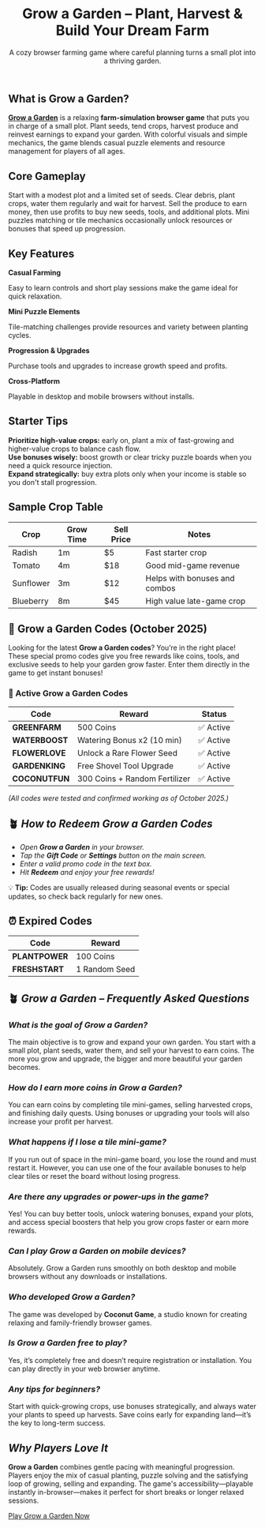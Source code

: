 <header>
<h1>Grow a Garden &ndash; Plant, Harvest &amp; Build Your Dream Farm</h1>
<p style="margin-top: 8px;">A cozy browser farming game where careful planning turns a small plot into a thriving garden.</p>
</header>
<p></p>
<p></p>
<p></p>
<p><main>
<section>
<h2>What is Grow a Garden?</h2>
<p><strong><a href="https://growagarden-io.github.io">Grow a Garden</a></strong>&nbsp;is a relaxing <strong>farm-simulation browser game</strong> that puts you in charge of a small plot. Plant seeds, tend crops, harvest produce and reinvest earnings to expand your garden. With colorful visuals and simple mechanics, the game blends casual puzzle elements and resource management for players of all ages.</p>
</section>
<section>
<h2>Core Gameplay</h2>
<p>Start with a modest plot and a limited set of seeds. Clear debris, plant crops, water them regularly and wait for harvest. Sell the produce to earn money, then use profits to buy new seeds, tools, and additional plots. Mini puzzles matching or tile mechanics occasionally unlock resources or bonuses that speed up progression.</p>
</section>
<section>
<h2>Key Features</h2>
<div class="features">
<div class="card"><strong>Casual Farming</strong>
<p>Easy to learn controls and short play sessions make the game ideal for quick relaxation.</p>
</div>
<div class="card"><strong>Mini Puzzle Elements</strong>
<p>Tile-matching challenges provide resources and variety between planting cycles.</p>
</div>
<div class="card"><strong>Progression &amp; Upgrades</strong>
<p>Purchase tools and upgrades to increase growth speed and profits.</p>
</div>
<div class="card"><strong>Cross-Platform</strong>
<p>Playable in desktop and mobile browsers without installs.</p>
</div>
</div>
</section>
<section>
<h2>Starter Tips</h2>
<p><strong>Prioritize high-value crops:</strong> early on, plant a mix of fast-growing and higher-value crops to balance cash flow. <br /> <strong>Use bonuses wisely:</strong> boost growth or clear tricky puzzle boards when you need a quick resource injection. <br /> <strong>Expand strategically:</strong> buy extra plots only when your income is stable so you don't stall progression.</p>
</section>
<section>
<h2>Sample Crop Table</h2>
<table aria-label="Crop table">
<thead>
<tr><th>Crop</th><th>Grow Time</th><th>Sell Price</th><th>Notes</th></tr>
</thead>
<tbody>
<tr>
<td>Radish</td>
<td>1m</td>
<td>$5</td>
<td>Fast starter crop</td>
</tr>
<tr>
<td>Tomato</td>
<td>4m</td>
<td>$18</td>
<td>Good mid-game revenue</td>
</tr>
<tr>
<td>Sunflower</td>
<td>3m</td>
<td>$12</td>
<td>Helps with bonuses and combos</td>
</tr>
<tr>
<td>Blueberry</td>
<td>8m</td>
<td>$45</td>
<td>High value late-game crop</td>
</tr>
</tbody>
</table>
</section>
<section>
<h2>🌱 Grow a Garden Codes (October 2025)</h2>
<p>Looking for the latest <strong data-start="334" data-end="357">Grow a Garden codes</strong>? You&rsquo;re in the right place! These special promo codes give you free rewards like coins, tools, and exclusive seeds to help your garden grow faster. Enter them directly in the game to get instant bonuses!</p>
<h3>🎁 Active Grow a Garden Codes</h3>
<div class="_tableContainer_1rjym_1">
<div class="group _tableWrapper_1rjym_13 flex w-fit flex-col-reverse" tabindex="-1">
<table data-start="597" data-end="928" class="w-fit min-w-(--thread-content-width)">
<thead data-start="597" data-end="623">
<tr data-start="597" data-end="623"><th data-start="597" data-end="604" data-col-size="sm">Code</th><th data-start="604" data-end="613" data-col-size="sm">Reward</th><th data-start="613" data-end="623" data-col-size="sm">Status</th></tr>
</thead>
<tbody data-start="652" data-end="928">
<tr data-start="652" data-end="692">
<td data-start="652" data-end="668" data-col-size="sm"><strong data-start="654" data-end="667">GREENFARM</strong></td>
<td data-col-size="sm" data-start="668" data-end="680">500 Coins</td>
<td data-col-size="sm" data-start="680" data-end="692">✅ Active</td>
</tr>
<tr data-start="693" data-end="751">
<td data-start="693" data-end="710" data-col-size="sm"><strong data-start="695" data-end="709">WATERBOOST</strong></td>
<td data-col-size="sm" data-start="710" data-end="739">Watering Bonus x2 (10 min)</td>
<td data-col-size="sm" data-start="739" data-end="751">✅ Active</td>
</tr>
<tr data-start="752" data-end="809">
<td data-start="752" data-end="769" data-col-size="sm"><strong data-start="754" data-end="768">FLOWERLOVE</strong></td>
<td data-col-size="sm" data-start="769" data-end="797">Unlock a Rare Flower Seed</td>
<td data-col-size="sm" data-start="797" data-end="809">✅ Active</td>
</tr>
<tr data-start="810" data-end="866">
<td data-start="810" data-end="827" data-col-size="sm"><strong data-start="812" data-end="826">GARDENKING</strong></td>
<td data-col-size="sm" data-start="827" data-end="854">Free Shovel Tool Upgrade</td>
<td data-col-size="sm" data-start="854" data-end="866">✅ Active</td>
</tr>
<tr data-start="867" data-end="928">
<td data-start="867" data-end="884" data-col-size="sm"><strong data-start="869" data-end="883">COCONUTFUN</strong></td>
<td data-col-size="sm" data-start="884" data-end="916">300 Coins + Random Fertilizer</td>
<td data-col-size="sm" data-start="916" data-end="928">✅ Active</td>
</tr>
</tbody>
</table>
</div>
</div>
<p><em>(All codes were tested and confirmed working as of October 2025.)</em></p>
<h2>🪴<em> How to Redeem Grow a Garden Codes</em></h2>
<ul>
<li><em>Open <strong data-start="1053" data-end="1070">Grow a Garden</strong> in your browser.</em></li>
<li><em>Tap the <strong data-start="1101" data-end="1114">Gift Code</strong> or <strong data-start="1118" data-end="1130">Settings</strong> button on the main screen.</em></li>
<li><em>Enter a valid promo code in the text box.</em></li>
<li><em>Hit <strong data-start="1214" data-end="1224">Redeem</strong> and enjoy your free rewards!</em></li>
</ul>
<p>💡 <strong data-start="1260" data-end="1268">Tip:</strong> Codes are usually released during seasonal events or special updates, so check back regularly for new ones.</p>
<h2>⏰ Expired Codes</h2>
<table data-start="1403" data-end="1505" class="w-fit min-w-(--thread-content-width)">
<thead data-start="1403" data-end="1420">
<tr data-start="1403" data-end="1420"><th data-start="1403" data-end="1410" data-col-size="sm">Code</th><th data-start="1410" data-end="1420" data-col-size="sm">Reward</th></tr>
</thead>
<tbody data-start="1440" data-end="1505">
<tr data-start="1440" data-end="1470">
<td data-start="1440" data-end="1457" data-col-size="sm"><strong data-start="1442" data-end="1456">PLANTPOWER</strong></td>
<td data-col-size="sm" data-start="1457" data-end="1470">100 Coins</td>
</tr>
<tr data-start="1471" data-end="1505">
<td data-start="1471" data-end="1488" data-col-size="sm"><strong data-start="1473" data-end="1487">FRESHSTART</strong></td>
<td data-col-size="sm" data-start="1488" data-end="1505">1 Random Seed</td>
</tr>
</tbody>
</table>
<h2>🪴 <em>Grow a Garden &ndash; Frequently Asked Questions</em></h2>
<h3><em>What is the goal of Grow a Garden?</em></h3>
<p>The main objective is to grow and expand your own garden. You start with a small plot, plant seeds, water them, and sell your harvest to earn coins. The more you grow and upgrade, the bigger and more beautiful your garden becomes.</p>
<h3><em>How do I earn more coins in Grow a Garden?</em></h3>
<p>You can earn coins by completing tile mini-games, selling harvested crops, and finishing daily quests. Using bonuses or upgrading your tools will also increase your profit per harvest.</p>
<h3><em>What happens if I lose a tile mini-game?</em></h3>
<p>If you run out of space in the mini-game board, you lose the round and must restart it. However, you can use one of the four available bonuses to help clear tiles or reset the board without losing progress.</p>
<h3><em>Are there any upgrades or power-ups in the game?</em></h3>
<p>Yes! You can buy better tools, unlock watering bonuses, expand your plots, and access special boosters that help you grow crops faster or earn more rewards.</p>
<h3><em>Can I play Grow a Garden on mobile devices?</em></h3>
<p>Absolutely. Grow a Garden runs smoothly on both desktop and mobile browsers without any downloads or installations.</p>
<h3><em>Who developed Grow a Garden?</em></h3>
<p>The game was developed by <strong data-start="1524" data-end="1540">Coconut Game</strong>, a studio known for creating relaxing and family-friendly browser games.</p>
<h3><em>Is Grow a Garden free to play?</em></h3>
<p>Yes, it&rsquo;s completely free and doesn&rsquo;t require registration or installation. You can play directly in your web browser anytime.</p>
<h3><em>Any tips for beginners?</em></h3>
<p>Start with quick-growing crops, use bonuses strategically, and always water your plants to speed up harvests. Save coins early for expanding land&mdash;it&rsquo;s the key to long-term success.</p>
<h2><em>Why Players Love It</em></h2>
<p><strong>Grow a Garden</strong> combines gentle pacing with meaningful progression. Players enjoy the mix of casual planting, puzzle solving and the satisfying loop of growing, selling and expanding. The game's accessibility&mdash;playable instantly in-browser&mdash;makes it perfect for short breaks or longer relaxed sessions.</p>
<a class="cta" href="#" title="Play Grow a Garden">Play Grow a Garden Now</a></section>
</main></p>
<p></p>
<p></p>
<p></p>
<footer>
<p></p>
</footer>
